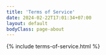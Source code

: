```yaml
---
title: 'Terms of Service'
date: 2024-02-22T17:01:34+07:00
layout: default
bodyClass: page-about
---
```


{% include terms-of-service.html %}